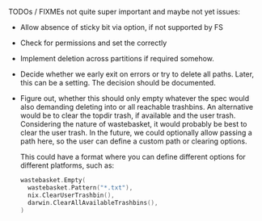 TODOs / FIXMEs not quite super important and maybe not yet issues:

* Allow absence of sticky bit via option, if not supported by FS
* Check for permissions and set the correctly
* Implement deletion across partitions if required somehow.
* Decide whether we early exit on errors or try to delete all paths. Later, this can be a setting. The decision should be documented.
* Figure out, whether this should only empty whatever the spec would also
  demanding deleting into or all reachable trashbins. An alternative would
  be to clear the topdir trash, if available and the user trash. Considering
  the nature of wastebasket, it would probably be best to clear the user
  trash. In the future, we could optionally allow passing a path here, so the
  user can define a custom path or clearing options.
  
  This could have a format where you can define different options for
  different platforms, such as:
  
  ```go
  wastebasket.Empty(
    wastebasket.Pattern("*.txt"),
    nix.ClearUserTrashbin(),
    darwin.ClearAllAvailableTrashbins(),
  )
  ```